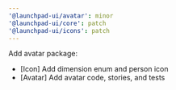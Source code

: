 ```yaml
---
'@launchpad-ui/avatar': minor
'@launchpad-ui/core': patch
'@launchpad-ui/icons': patch
---
```


Add avatar package:

- [Icon] Add dimension enum and person icon
- [Avatar] Add avatar code, stories, and tests
